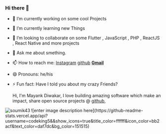 ### Hi there 👋


- 🔭 I’m currently working on some cool Projects
- 🌱 I’m currently learning new Things 
- 👯 I’m looking to collaborate on some Flutter , JavaScript , PHP , ReactJS , React Native and more projects

- 💬 Ask me about smething.
- 📫 How to reach me: [Instagram](https://www.instagram.com/_mayank__diwakar_) [github](https://github.com/codeking5) [**Gmail**](mailto:mayanksmind@gmail.com)
- 😄 Pronouns: he/his
- ⚡ Fun fact: Have I told you about my crazy Friends?

    Hi, I'm Mayank Diwakar, I love building amazing software which make an impact,
  share open source projects @ [github](https://github.com/codeking5),

<p><img align="left" src="https://github-readme-stats.vercel.app/api/top-langs?username=soumik43&show_icons=true&locale=en&layout=compact" alt="soumik43" /></p>
![enter image description here](https://github-readme-stats.vercel.app/api?username=codeking5&&show_icons=true&title_color=ffffff&icon_color=bb2acf&text_color=daf7dc&bg_color=151515)
